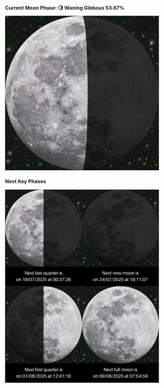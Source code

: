 ### Current Moon Phase: 🌖 Waning Gibbous 53.67%
![Moon Phase](moonphase.png)
### Next Key Phases
![Gallery](gallery.png)